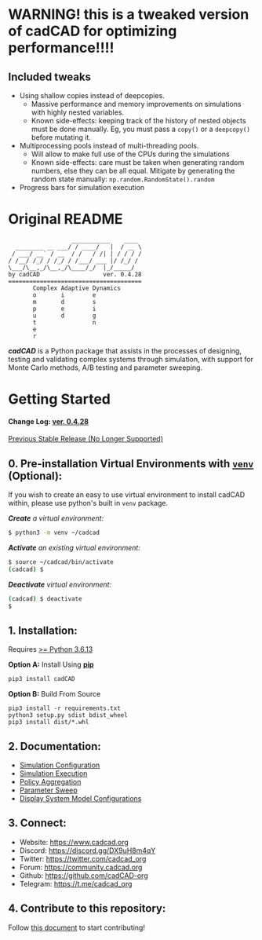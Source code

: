 # WARNING! this is a tweaked version of cadCAD for optimizing performance!!!!

## Included tweaks

- Using shallow copies instead of deepcopies. 
  - Massive performance and memory improvements on simulations with highly nested variables. 
  - Known side-effects: keeping track of the history of nested objects must be done manually. Eg, you must pass a `copy()` or a `deepcopy()` before mutating it.
- Multiprocessing pools instead of multi-threading pools. 
  - Will allow to make full use of the CPUs during the simulations  
  - Known side-effects: care must be taken when generating random numbers, else they can be all equal. Mitigate by generating the random state manually: `np.random.RandomState().random`
- Progress bars for simulation execution

# Original README

```
                  ___________    ____
  ________ __ ___/ / ____/   |  / __ \
 / ___/ __` / __  / /   / /| | / / / /
/ /__/ /_/ / /_/ / /___/ ___ |/ /_/ /
\___/\__,_/\__,_/\____/_/  |_/_____/
by cadCAD                  ver. 0.4.28
======================================
       Complex Adaptive Dynamics       
       o       i        e
       m       d        s
       p       e        i
       u       d        g
       t                n
       e
       r
```
***cadCAD*** is a Python package that assists in the processes of designing, testing and validating complex systems 
through simulation, with support for Monte Carlo methods, A/B testing and parameter sweeping. 

# Getting Started

#### Change Log: [ver. 0.4.28](CHANGELOG.md)

[Previous Stable Release (No Longer Supported)](https://github.com/cadCAD-org/cadCAD/tree/b9cc6b2e4af15d6361d60d6ec059246ab8fbf6da)

## 0. Pre-installation Virtual Environments with [`venv`](https://docs.python.org/3/library/venv.html) (Optional):
If you wish to create an easy to use virtual environment to install cadCAD within, please use python's built in `venv` package.

***Create** a virtual environment:*
```bash
$ python3 -m venv ~/cadcad
```

***Activate** an existing virtual environment:*
```bash
$ source ~/cadcad/bin/activate
(cadcad) $
```

***Deactivate** virtual environment:*
```bash
(cadcad) $ deactivate
$
```

## 1. Installation: 
Requires [>= Python 3.6.13](https://www.python.org/downloads/) 

**Option A:** Install Using **[pip](https://pypi.org/project/cadCAD/0.4.28/)** 
```bash
pip3 install cadCAD
```

**Option B:** Build From Source
```
pip3 install -r requirements.txt
python3 setup.py sdist bdist_wheel
pip3 install dist/*.whl
```

## 2. Documentation:
* [Simulation Configuration](documentation/README.md)
* [Simulation Execution](documentation/Simulation_Execution.md)
* [Policy Aggregation](documentation/Policy_Aggregation.md)
* [Parameter Sweep](documentation/System_Model_Parameter_Sweep.md)
* [Display System Model Configurations](documentation/System_Configuration.md)

## 3. Connect:
* Website: https://www.cadcad.org
* Discord: https://discord.gg/DX9uH8m4qY
* Twitter: https://twitter.com/cadcad_org
* Forum: https://community.cadcad.org
* Github: https://github.com/cadCAD-org
* Telegram: https://t.me/cadcad_org

## 4. Contribute to this repository:
Follow [this document](CONTRIBUTING.md) to start contributing!
